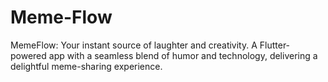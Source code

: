 # Meme-Flow
MemeFlow: Your instant source of laughter and creativity. A Flutter-powered app with a seamless blend of humor and technology, delivering a delightful meme-sharing experience.
